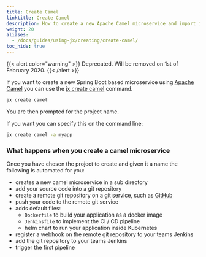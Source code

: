 ```yaml
---
title: Create Camel
linktitle: Create Camel
description: How to create a new Apache Camel microservice and import it into Jenkins X
weight: 20
aliases:
  - /docs/guides/using-jx/creating/create-camel/
toc_hide: true
---
```


{{< alert color="warning" >}}
Deprecated. Will be removed on 1st of February 2020.
{{< /alert >}}

If you want to create a new Spring Boot based microservice using [Apache Camel](http://camel.apache.org/) you can use the [jx create camel](/commands/deprecation/) command.


```sh
jx create camel
```

You are then prompted for the project name.

If you want you can specify this on the command line:

```sh
jx create camel -a myapp
```


### What happens when you create a camel microservice

Once you have chosen the project to create and given it a name the following is automated for you:

* creates a new camel microservice in a sub directory
* add your source code into a git repository
* create a remote git repository on a git service, such as [GitHub](https://github.com)
* push your code to the remote git service
* adds default files:
  * `Dockerfile` to build your application as a docker image
  * `Jenkinsfile` to implement the CI / CD pipeline
  * helm chart to run your application inside Kubernetes
* register a webhook on the remote git repository to your teams Jenkins
* add the git repository to your teams Jenkins
* trigger the first pipeline
